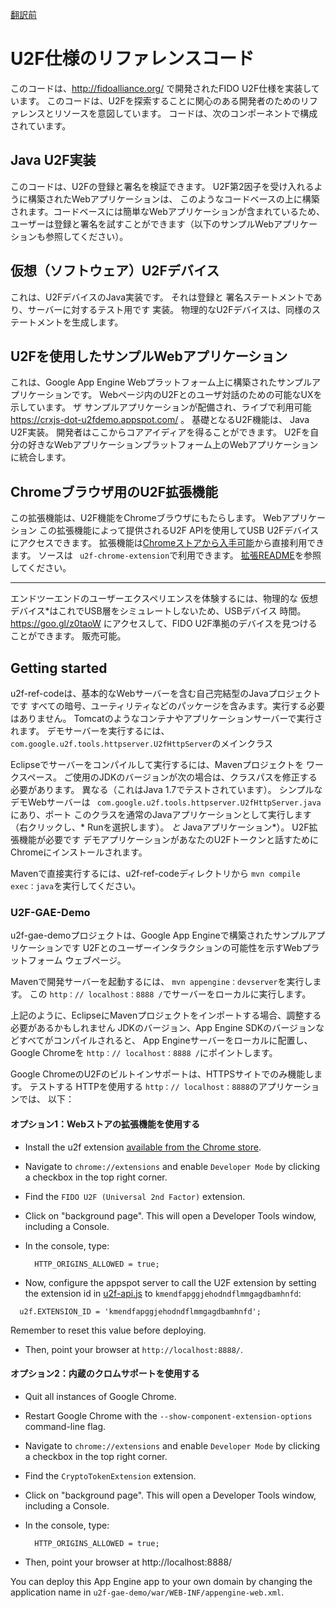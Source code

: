 [翻訳前](./README.org.md)

# U2F仕様のリファレンスコード

このコードは、http://fidoalliance.org/ で開発されたFIDO U2F仕様を実装しています。
このコードは、U2Fを探索することに関心のある開発者のためのリファレンスとリソースを意図しています。
コードは、次のコンポーネントで構成されています。

## Java U2F実装

このコードは、U2Fの登録と署名を検証できます。 U2F第2因子を受け入れるように構築されたWebアプリケーションは、
このようなコードベースの上に構築されます。コードベースには簡単なWebアプリケーションが含まれているため、
ユーザーは登録と署名を試すことができます（以下のサンプルWebアプリケーションも参照してください）。

## 仮想（ソフトウェア）U2Fデバイス

これは、U2FデバイスのJava実装です。 それは登録と
署名ステートメントであり、サーバーに対するテスト用です
実装。 物理的なU2Fデバイスは、同様のステートメントを生成します。

## U2Fを使用したサンプルWebアプリケーション

これは、Google App Engine Webプラットフォーム上に構築されたサンプルアプリケーションです。
Webページ内のU2Fとのユーザ対話のための可能なUXを示しています。 ザ
サンプルアプリケーションが配備され、ライブで利用可能
https://crxjs-dot-u2fdemo.appspot.com/ 。 基礎となるU2F機能は、
Java U2F実装。 開発者はここからコアアイディアを得ることができます。
U2Fを自分の好きなWebアプリケーションプラットフォーム上のWebアプリケーションに統合します。

## Chromeブラウザ用のU2F拡張機能

この拡張機能は、U2F機能をChromeブラウザにもたらします。 Webアプリケーション
この拡張機能によって提供されるU2F APIを使用してUSB U2Fデバイスにアクセスできます。
拡張機能は[Chromeストアから入手可能][webstore]から直接利用できます。
ソースは `` u2f-chrome-extension``で利用できます。
[拡張README](u2f-chrome-extension/README.md)を参照してください。

[webstore]: https://chrome.google.com/webstore/detail/fido-u2f-universal-2nd-fa/pfboblefjcgdjicmnffhdgionmgcdmne
* * *

エンドツーエンドのユーザーエクスペリエンスを体験するには、物理的な
仮想デバイス*はこれでUSB層をシミュレートしないため、USBデバイス
時間。 https://goo.gl/z0taoW にアクセスして、FIDO U2F準拠のデバイスを見つけることができます。
販売可能。

## Getting started

u2f-ref-codeは、基本的なWebサーバーを含む自己完結型のJavaプロジェクトです
すべての暗号、ユーティリティなどのパッケージを含みます。実行する必要はありません。
Tomcatのようなコンテナやアプリケーションサーバーで実行されます。 デモサーバーを実行するには、
`` com.google.u2f.tools.httpserver.U2fHttpServer``のメインクラス

Eclipseでサーバーをコンパイルして実行するには、Mavenプロジェクトを
ワークスペース。 ご使用のJDKのバージョンが次の場合は、クラスパスを修正する必要があります。
異なる（これはJava 1.7でテストされています）。 シンプルなデモWebサーバーは
`` com.google.u2f.tools.httpserver.U2fHttpServer.java``にあり、ポート
このクラスを通常のJavaアプリケーションとして実行します（右クリックし、* Runを選択します）。
*と* Javaアプリケーション*）。 U2F拡張機能が必要です
デモアプリケーションがあなたのU2Fトークンと話すためにChromeにインストールされます。

Mavenで直接実行するには、u2f-ref-codeディレクトリから `mvn compile exec：java`を実行してください。

### U2F-GAE-Demo

u2f-gae-demoプロジェクトは、Google App Engineで構築されたサンプルアプリケーションです
U2Fとのユーザーインタラクションの可能性を示すWebプラットフォーム
ウェブページ。

Mavenで開発サーバーを起動するには、 `mvn appengine：devserver`を実行します。 この
`http：// localhost：8888 /`でサーバーをローカルに実行します。

上記のように、EclipseにMavenプロジェクトをインポートする場合、調整する必要があるかもしれません
JDKのバージョン、App Engine SDKのバージョンなどすべてがコンパイルされると、
App Engineサーバーをローカルに配置し、Google Chromeを `http：// localhost：8888 /`にポイントします。

Google ChromeのU2Fのビルトインサポートは、HTTPSサイトでのみ機能します。 テストする
HTTPを使用する `http：// localhost：8888`のアプリケーションでは、
以下：

#### オプション1：Webストアの拡張機能を使用する
* Install the u2f extension [available from the Chrome store][webstore].
* Navigate to `chrome://extensions` and enable `Developer Mode` by clicking a
  checkbox in the top right corner.
* Find the `FIDO U2F (Universal 2nd Factor)` extension.
* Click on "background page". This will open a Developer Tools window, including
  a Console.
* In the console, type:

        HTTP_ORIGINS_ALLOWED = true;
* Now, configure the appspot server to call the U2F extension by setting the
  extension id in
  [u2f-api.js](https://github.com/google/u2f-ref-code/blob/master/u2f-gae-demo/war/js/u2f-api.js)
  to ```kmendfapggjehodndflmmgagdbamhnfd```:
```
  u2f.EXTENSION_ID = 'kmendfapggjehodndflmmgagdbamhnfd';
```
  Remember to reset this value before deploying.
* Then, point your browser at `http://localhost:8888/`.

#### オプション2：内蔵のクロムサポートを使用する
* Quit all instances of Google Chrome.
* Restart Google Chrome with the `--show-component-extension-options`
  command-line flag.
* Navigate to `chrome://extensions` and enable `Developer Mode` by clicking a
  checkbox in the top right corner.
* Find the `CryptoTokenExtension` extension.
* Click on "background page". This will open a Developer Tools window, including
  a Console.

* In the console, type:

        HTTP_ORIGINS_ALLOWED = true;
* Then, point your browser at http://localhost:8888/

You can deploy this App Engine app to your own domain by changing the application
name in `u2f-gae-demo/war/WEB-INF/appengine-web.xml`.

